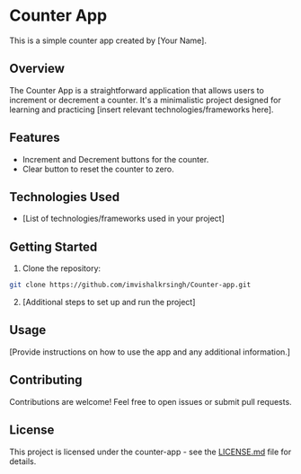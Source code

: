 # Counter App

This is a simple counter app created by [Your Name].

## Overview

The Counter App is a straightforward application that allows users to increment or decrement a counter. It's a minimalistic project designed for learning and practicing [insert relevant technologies/frameworks here].

## Features

- Increment and Decrement buttons for the counter.
- Clear button to reset the counter to zero.

## Technologies Used

- [List of technologies/frameworks used in your project]

## Getting Started

1. Clone the repository:

```bash
git clone https://github.com/imvishalkrsingh/Counter-app.git
```

2. [Additional steps to set up and run the project]

## Usage

[Provide instructions on how to use the app and any additional information.]

## Contributing

Contributions are welcome! Feel free to open issues or submit pull requests.

## License

This project is licensed under the counter-app - see the [LICENSE.md](LICENSE.md) file for details.

